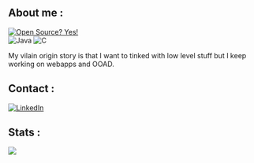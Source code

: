 ## About me :
[![Open Source? Yes!](https://badgen.net/badge/Open%20Source%20%3F/Yes%21/blue?icon=github)](https://github.com/Naereen/badges/) <br/>
![Java](https://img.shields.io/badge/java-%23ED8B00.svg?style=flat-square&logo=java&logoColor=white)
![C](https://img.shields.io/badge/c-%2300599C.svg?style=flat-square&logo=c&logoColor=white)    <br/>

My vilain origin story is that I want to tinked with low level stuff but I keep working on webapps and OOAD. 





## Contact :
[![LinkedIn](https://img.shields.io/badge/LinkedIn-%230077B5.svg?logo=linkedin&logoColor=white)](https://linkedin.com/in/https://www.linkedin.com/in/robin-arnoux-a8565a1a0/) 

## Stats : 
![](https://github-readme-stats.vercel.app/api/top-langs/?username=lndrfox&theme=dark&hide_border=true&include_all_commits=false&count_private=false&layout=compact)

<!-- Proudly created with GPRM ( https://gprm.itsvg.in ) -->
